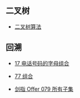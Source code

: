 

## 二叉树

- [二叉树算法](https://github.com/yxhuangCH/LeetCode/blob/master/%E4%BA%8C%E5%8F%89%E6%A0%91/%E4%BA%8C%E5%8F%89%E6%A0%91%E7%AE%97%E6%B3%95.md)


## 回溯
- [17 电话号码的字母组合](https://github.com/yxhuangCH/LeetCode/blob/master/%E5%9B%9E%E6%BA%AF/backtrace/src/com/yxhuang/backtrace/Backtrace_17.java)

- [77 组合](https://github.com/yxhuangCH/LeetCode/blob/master/%E5%9B%9E%E6%BA%AF/backtrace/src/com/yxhuang/backtrace/Backtrace_77.java)


- [剑指 Offer 079 所有子集](https://github.com/yxhuangCH/LeetCode/blob/master/%E5%9B%9E%E6%BA%AF/backtrace/src/com/yxhuang/backtrace/Backtrace_office_79.java)


